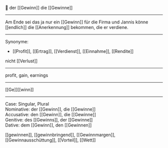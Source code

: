 
🔵 der [[Gewinn]]
die [[Gewinne]]

---
Am Ende sei das ja nur ein [[Gewinn]] für die Firma und Jannis könne [[endlich]] die [[Anerkennung]] bekommen, die er verdiene. 


---
Synonyme:
- [[Profit]], [[Ertrag]], [[Verdienst]], [[Einnahme]], [[Rendite]]

nicht [[Verlust]]

---
profit, gain, earnings

---
[[Ge]][[winn]]

---
Case: Singular, Plural  
Nominative: der [[Gewinn]], die [[Gewinne]]  
Accusative: den [[Gewinn]], die [[Gewinne]]  
Genitive: des [[Gewinns]], der [[Gewinne]]  
Dative: dem [[Gewinn]], den [[Gewinnen]] 

[[gewinnen]], [[gewinnbringend]], [[Gewinnmargen]], [[Gewinnausschüttung]], [[Vorteil]], [[Wett]]